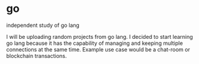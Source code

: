 # go
independent study of go lang

<p>
I will be uploading random projects from go lang.
I decided to start learning go lang because it has the capability of managing and keeping multiple connections at the same time.
Example use case would be a chat-room or blockchain transactions.
</p>
